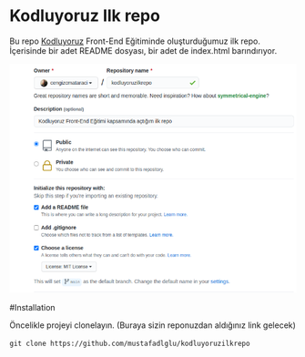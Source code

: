 # Kodluyoruz Ilk repo

Bu repo [Kodluyoruz](https://kodluyoruz.org) Front-End Eğitiminde oluşturduğumuz ilk repo. İçerisinde bir adet README dosyası, bir adet de index.html barındırıyor.

![](github.png)

#Installation

Öncelikle projeyi clonelayın. (Buraya sizin reponuzdan aldığınız link gelecek)

`git clone https://github.com/mustafadlglu/kodluyoruzilkrepo`
